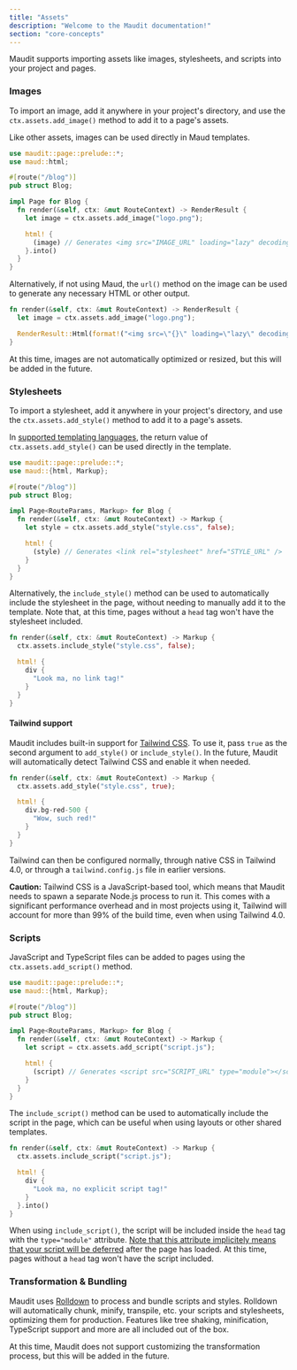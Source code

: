 ```yaml
---
title: "Assets"
description: "Welcome to the Maudit documentation!"
section: "core-concepts"
---
```


Maudit supports importing assets like images, stylesheets, and scripts into your project and pages.

### Images

To import an image, add it anywhere in your project's directory, and use the `ctx.assets.add_image()` method to add it to a page's assets.

Like other assets, images can be used directly in Maud templates.

```rs
use maudit::page::prelude::*;
use maud::html;

#[route("/blog")]
pub struct Blog;

impl Page for Blog {
  fn render(&self, ctx: &mut RouteContext) -> RenderResult {
    let image = ctx.assets.add_image("logo.png");

    html! {
      (image) // Generates <img src="IMAGE_URL" loading="lazy" decoding="async" />
    }.into()
  }
}
```

Alternatively, if not using Maud, the `url()` method on the image can be used to generate any necessary HTML or other output.

```rs
fn render(&self, ctx: &mut RouteContext) -> RenderResult {
  let image = ctx.assets.add_image("logo.png");

  RenderResult::Html(format!("<img src=\"{}\" loading=\"lazy\" decoding=\"async\" />", image.url().unwrap()))
}
```

At this time, images are not automatically optimized or resized, but this will be added in the future.

### Stylesheets

To import a stylesheet, add it anywhere in your project's directory, and use the `ctx.assets.add_style()` method to add it to a page's assets.

In [supported templating languages](/docs/templating/), the return value of `ctx.assets.add_style()` can be used directly in the template.

```rs
use maudit::page::prelude::*;
use maud::{html, Markup};

#[route("/blog")]
pub struct Blog;

impl Page<RouteParams, Markup> for Blog {
  fn render(&self, ctx: &mut RouteContext) -> Markup {
    let style = ctx.assets.add_style("style.css", false);

    html! {
      (style) // Generates <link rel="stylesheet" href="STYLE_URL" />
    }
  }
}
```

Alternatively, the `include_style()` method can be used to automatically include the stylesheet in the page, without needing to manually add it to the template. Note that, at this time, pages without a `head` tag won't have the stylesheet included.

```rs
fn render(&self, ctx: &mut RouteContext) -> Markup {
  ctx.assets.include_style("style.css", false);

  html! {
    div {
      "Look ma, no link tag!"
    }
  }
}
```

#### Tailwind support

Maudit includes built-in support for [Tailwind CSS](https://tailwindcss.com/). To use it, pass `true` as the second argument to `add_style()` or `include_style()`. In the future, Maudit will automatically detect Tailwind CSS and enable it when needed.

```rs
fn render(&self, ctx: &mut RouteContext) -> Markup {
  ctx.assets.add_style("style.css", true);

  html! {
    div.bg-red-500 {
      "Wow, such red!"
    }
  }
}
```

Tailwind can then be configured normally, through native CSS in Tailwind 4.0, or through a `tailwind.config.js` file in earlier versions.

**Caution:** Tailwind CSS is a JavaScript-based tool, which means that Maudit needs to spawn a separate Node.js process to run it. This comes with a significant performance overhead and in most projects using it, Tailwind will account for more than 99% of the build time, even when using Tailwind 4.0.

### Scripts

JavaScript and TypeScript files can be added to pages using the `ctx.assets.add_script()` method.

```rs
use maudit::page::prelude::*;
use maud::{html, Markup};

#[route("/blog")]
pub struct Blog;

impl Page<RouteParams, Markup> for Blog {
  fn render(&self, ctx: &mut RouteContext) -> Markup {
    let script = ctx.assets.add_script("script.js");

    html! {
      (script) // Generates <script src="SCRIPT_URL" type="module"></script>
    }
  }
}
```

The `include_script()` method can be used to automatically include the script in the page, which can be useful when using layouts or other shared templates.

```rs
fn render(&self, ctx: &mut RouteContext) -> Markup {
  ctx.assets.include_script("script.js");

  html! {
    div {
      "Look ma, no explicit script tag!"
    }
  }.into()
}
```

When using `include_script()`, the script will be included inside the `head` tag with the `type="module"` attribute. [Note that this attribute implicitely means that your script will be deferred](https://v8.dev/features/modules#defer) after the page has loaded. At this time, pages without a `head` tag won't have the script included.

### Transformation & Bundling

Maudit uses [Rolldown](https://rolldown.rs) to process and bundle scripts and styles. Rolldown will automatically chunk, minify, transpile, etc. your scripts and stylesheets, optimizing them for production. Features like tree shaking, minification, TypeScript support and more are all included out of the box.

At this time, Maudit does not support customizing the transformation process, but this will be added in the future.
